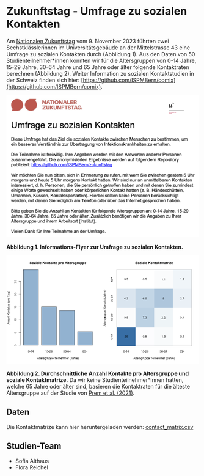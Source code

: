 # Zukunftstag - Umfrage zu sozialen Kontakten

Am [Nationalen Zukunftstag](https://www.nationalerzukunftstag.ch) vom 9. November 2023 führten zwei Sechstklässlerinnen im Universitätsgebäude an der Mittelstrasse 43 eine Umfrage zu sozialen Kontakten durch (Abbildung 1). Aus den Daten von 50 Studienteilnehmer*innen konnten wir für die Altersgruppen von 0-14 Jahre, 15-29 Jahre, 30-64 Jahre und 65 Jahre oder älter folgende Kontaktraten berechnen (Abbildung 2). Weiter Information zu sozialen Kontaktstudien in der Schweiz finden sich hier: [https://github.com/ISPMBern/comix](https://github.com/ISPMBern/comix).

![](umfrage.png)

**Abbildung 1. Informations-Flyer zur Umfrage zu sozialen Kontakten.**

![](output/figures/contact_matrix.png)

**Abbildung 2. Durchschnittliche Anzahl Kontakte pro Altersgruppe und soziale Kontaktmatrize.** Da wir keine Studienteilnehmer*innen hatten, welche 65 Jahre oder älter sind, basieren die Kontaktraten für die älteste Altersgruppe auf der Studie von [Prem et al. (2021)](https://doi.org/10.1371/journal.pcbi.1009098).

## Daten
Die Kontaktmatrize kann hier heruntergeladen werden: [contact_matrix.csv](data/processed/contact_matrix.csv)

## Studien-Team
- Sofia Althaus
- Flora Reichel
